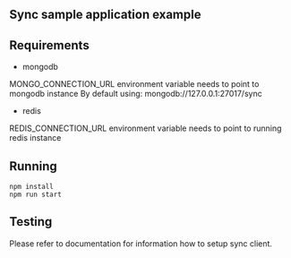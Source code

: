 ## Sync sample application example

## Requirements

- mongodb 

MONGO_CONNECTION_URL environment variable needs to point to mongodb instance
By default using: mongodb://127.0.0.1:27017/sync


- redis

REDIS_CONNECTION_URL  environment variable needs to point to running redis instance

## Running 

    npm install 
    npm run start

## Testing

Please refer to documentation for information how to setup sync client.
